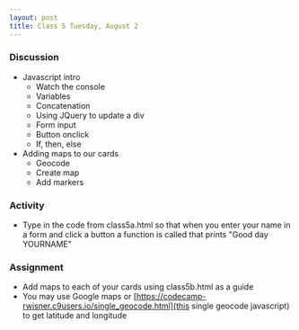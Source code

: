 ```yaml
---
layout: post
title: Class 5 Tuesday, August 2
---
```


### Discussion

* Javascript intro
  * Watch the console
  * Variables
  * Concatenation
  * Using JQuery to update a div
  * Form input
  * Button onclick
  * If, then, else
* Adding maps to our cards
  * Geocode
  * Create map
  * Add markers

### Activity

* Type in the code from class5a.html so that when you enter your name in a form and click a button a function is called that prints "Good day YOURNAME"

### Assignment

* Add maps to each of your cards using class5b.html as a guide
* You may use Google maps or [https://codecamp-rwisner.c9users.io/single_geocode.html](this single geocode javascript) to get latitude and longitude 
